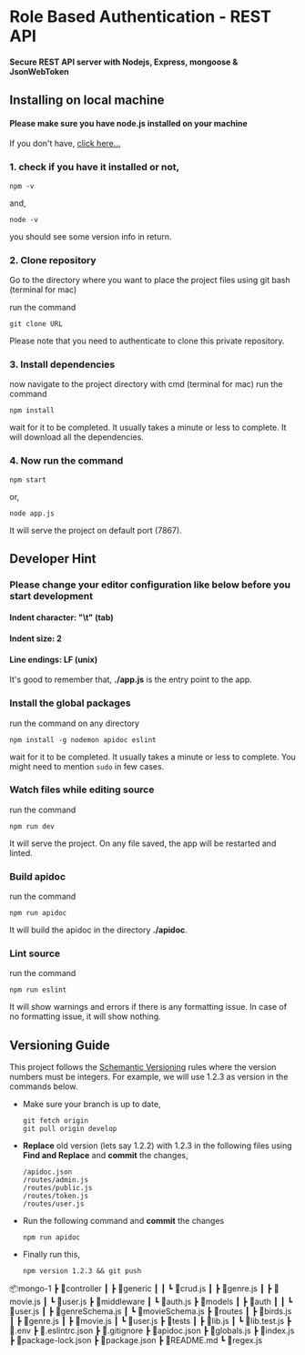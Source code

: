 # Role Based Authentication - REST API

#### Secure REST API server with Nodejs, Express, mongoose & JsonWebToken

## Installing on local machine

#### Please make sure you have node.js installed on your machine

If you don't have, [click here...](https://nodejs.org/)

### 1. check if you have it installed or not,

    npm -v

and,

    node -v

you should see some version info in return.

### 2. Clone repository

Go to the directory where you want to place the project files using git bash (terminal for mac)

run the command

    git clone URL

Please note that you need to authenticate to clone this private repository.

### 3. Install dependencies

now navigate to the project directory with cmd (terminal for mac)
run the command

    npm install

wait for it to be completed. It usually takes a minute or less to complete.
It will download all the dependencies.

### 4. Now run the command

    npm start

or,

    node app.js

It will serve the project on default port (7867).

## Developer Hint

### Please change your editor configuration like below before you start development

#### Indent character: "\t" (tab)

#### Indent size: 2

#### Line endings: LF (unix)

It's good to remember that, **./app.js** is the entry point to the app.

### Install the global packages

run the command on any directory

    npm install -g nodemon apidoc eslint

wait for it to be completed. It usually takes a minute or less to complete.
You might need to mention `sudo` in few cases.

### Watch files while editing source

run the command

    npm run dev

It will serve the project. On any file saved, the app will be restarted and linted.

### Build apidoc

run the command

    npm run apidoc

It will build the apidoc in the directory **./apidoc**.

### Lint source

run the command

    npm run eslint

It will show warnings and errors if there is any formatting issue. In case of no formatting issue, it will show nothing.

## Versioning Guide

This project follows the [Schemantic Versioning](https://semver.org/) rules where the version numbers must be integers. For example, we will use 1.2.3 as version in the commands below.

- Make sure your branch is up to date,

      git fetch origin
      git pull origin develop

- **Replace** old version (lets say 1.2.2) with 1.2.3 in the following files using **Find and Replace** and **commit** the changes,

      /apidoc.json
      /routes/admin.js
      /routes/public.js
      /routes/token.js
      /routes/user.js

- Run the following command and **commit** the changes

      npm run apidoc

- Finally run this,

      npm version 1.2.3 && git push


📦mongo-1
 ┣ 📂controller
 ┃ ┣ 📂generic
 ┃ ┃ ┗ 📜crud.js
 ┃ ┣ 📜genre.js
 ┃ ┣ 📜movie.js
 ┃ ┗ 📜user.js
 ┣ 📂middleware
 ┃ ┗ 📜auth.js
 ┣ 📂models
 ┃ ┣ 📂auth
 ┃ ┃ ┗ 📜user.js
 ┃ ┣ 📜genreSchema.js
 ┃ ┗ 📜movieSchema.js
 ┣ 📂routes
 ┃ ┣ 📜birds.js
 ┃ ┣ 📜genre.js
 ┃ ┣ 📜movie.js
 ┃ ┗ 📜user.js
 ┣ 📂tests
 ┃ ┣ 📜lib.js
 ┃ ┗ 📜lib.test.js
 ┣ 📜.env
 ┣ 📜.eslintrc.json
 ┣ 📜.gitignore
 ┣ 📜apidoc.json
 ┣ 📜globals.js
 ┣ 📜index.js
 ┣ 📜package-lock.json
 ┣ 📜package.json
 ┣ 📜README.md
 ┗ 📜regex.js
 